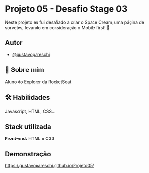 # Projeto 05 - Desafio Stage 03

Neste projeto eu fui desafiado a criar o Space Cream, uma página de sorvetes, levando em consideração o Mobile first! 🍦

## Autor

- [@gustavopareschi](https://github.com/gustavopareschi)


## 🚀 Sobre mim
Aluno do Explorer da RocketSeat


## 🛠 Habilidades
Javascript, HTML, CSS...


## Stack utilizada

**Front-end:** HTML e CSS



## Demonstração

https://gustavopareschi.github.io/Projeto05/
